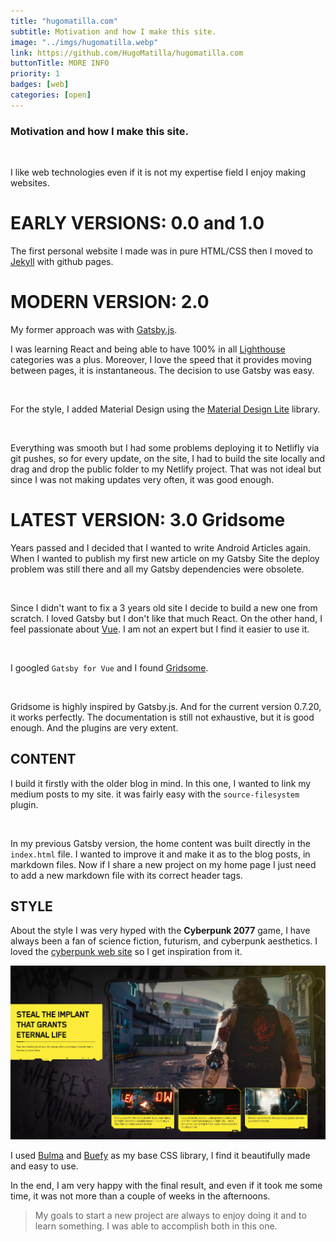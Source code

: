```yaml
---
title: "hugomatilla.com"
subtitle: Motivation and how I make this site.
image: "../imgs/hugomatilla.webp"
link: https://github.com/HugoMatilla/hugomatilla.com
buttonTitle: MORE INFO
priority: 1
badges: [web]
categories: [open]
--- 
```

### Motivation and how I make this site.

<p/> &nbsp;

I like web technologies even if it is not my expertise field I enjoy making websites. 
# EARLY VERSIONS: 0.0 and 1.0
The first personal website I made was in pure HTML/CSS then I moved to [Jekyll](https://jekyllrb.com/) with github pages.

# MODERN VERSION: 2.0
My former approach was with [Gatsby.js](https://www.gatsbyjs.com/).

I was learning React and being able to have 100% in all [Lighthouse](https://developers.google.com/web/tools/lighthouse/) categories was a plus. 
Moreover, I love the speed that it provides moving between pages, it is instantaneous.  The decision to use Gatsby was easy.

<p/> &nbsp;

For the style, I added Material Design using the [Material Design Lite](https://getmdl.io/) library. 

<p/> &nbsp;

Everything was smooth but I had some problems deploying it to Netlifly via git pushes, so for every update, on the site, I had to build the site locally and drag and drop the public folder to my Netlify project.
That was not ideal but since I was not making updates very often, it was good enough.

# LATEST VERSION: 3.0 Gridsome
Years passed and I decided that I wanted to write Android Articles again. When I wanted to publish my first new article on my Gatsby Site the deploy problem was still there and all my Gatsby dependencies were obsolete. 

<p/> &nbsp;

Since I didn't want to fix a 3 years old site I decide to build a new one from scratch. I loved Gatsby but I don't like that much React. On the other hand, I feel passionate about [Vue](https://vuejs.org/). I am not an expert but I find it easier to use it. 

<p/> &nbsp;

I googled `Gatsby for Vue` and I found [Gridsome](https://gridsome.org/).

<p/> &nbsp;

Gridsome is highly inspired by Gatsby.js. And for the current version 0.7.20, it works perfectly. 
The documentation is still not exhaustive, but it is good enough. And the plugins are very extent. 

## CONTENT
I build it firstly with the older blog in mind. In this one, I wanted to link my medium posts to my site. it was fairly easy with the `source-filesystem` plugin.

<p/> &nbsp;

In my previous Gatsby version, the home content was built directly in the `index.html` file. I wanted to improve it and make it as to the blog posts, in markdown files. Now if I share a new project on my home page I just need to add a new markdown file with its correct header tags.


## STYLE
About the style I was very hyped with the **Cyberpunk 2077** game, I have always been a fan of science fiction, futurism, and cyberpunk aesthetics. I loved the [cyberpunk web site](cyberpunk.net) so I get inspiration from it.

![cyberpunk](../imgs/cyberpunk.webp)

I used [Bulma](https://bulma.io/) and [Buefy](https://buefy.org/) as my base CSS library, I find it beautifully made and easy to use. 

In the end, I am very happy with the final result, and even if it took me some time, it was not more than a couple of weeks in the afternoons. 

 > My goals to start a new project are always to enjoy doing it and to learn something. I was able to accomplish both in this one.



